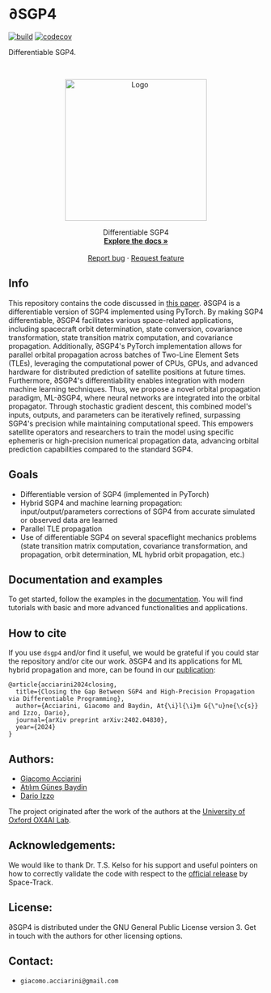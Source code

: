 # $\partial\textrm{SGP4}$
[![build](https://github.com/esa/dSGP4/actions/workflows/build.yml/badge.svg)](https://github.com/esa/dSGP4/actions/workflows/build.yml)
[![codecov](https://codecov.io/gh/esa/dSGP4/graph/badge.svg?token=K3py7YT8UR)](https://codecov.io/gh/esa/dSGP4)

Differentiable SGP4.
<!-- PROJECT LOGO -->
<br />
<p align="center">
  <a href="https://github.com/esa/dSGP4">
    <img src="doc/_static/logo_dsgp4.png" alt="Logo" width="280">
  </a>
  <p align="center">
    Differentiable SGP4
    <br />
    <a href="https://esa.github.io/dSGP4"><strong>Explore the docs »</strong></a>
    <br />
    <br />
    <a href="https://github.com/esa/dSGP4/issues/new/choose">Report bug</a>
    ·
    <a href="https://github.com/esa/dSGP4/issues/new/choose">Request feature</a>
  </p>
</p>

## Info

This repository contains the code discussed in [this paper](https://arxiv.org/abs/2402.04830). $\partial \textrm{SGP4}$ is a differentiable version of SGP4 implemented using PyTorch. By making SGP4 differentiable, $\partial \textrm{SGP4}$ facilitates various space-related applications, including spacecraft orbit determination, state conversion, covariance transformation, state transition matrix computation, and covariance propagation. Additionally, $\partial \textrm{SGP4}$'s PyTorch implementation allows for parallel orbital propagation across batches of Two-Line Element Sets (TLEs), leveraging the computational power of CPUs, GPUs, and advanced hardware for distributed prediction of satellite positions at future times. Furthermore, $\partial \textrm{SGP4}$'s differentiability enables integration with modern machine learning techniques. Thus, we propose a novel orbital propagation paradigm, ML-$\partial \textrm{SGP4}$, where neural networks are integrated into the orbital propagator. Through stochastic gradient descent, this combined model's inputs, outputs, and parameters can be iteratively refined, surpassing SGP4's precision while maintaining computational speed. This empowers satellite operators and researchers to train the model using specific ephemeris or high-precision numerical propagation data, advancing orbital prediction capabilities compared to the standard SGP4.

## Goals

* Differentiable version of SGP4 (implemented in PyTorch)
* Hybrid SGP4 and machine learning propagation: input/output/parameters corrections of SGP4 from accurate simulated or observed data are learned
* Parallel TLE propagation
* Use of differentiable SGP4 on several spaceflight mechanics problems (state transition matrix computation, covariance transformation, and propagation, orbit determination, ML hybrid orbit propagation, etc.)

## Documentation and examples

To get started, follow the examples in the [documentation](https://esa.github.io/dSGP4/). You will find tutorials with basic and more advanced functionalities and applications. 

## How to cite

If you use `dsgp4` and/or find it useful, we would be grateful if you could star the repository and/or cite our work.
$\partial \textrm{SGP4}$ and its applications for ML hybrid propagation and more, can be found in our [publication](https://arxiv.org/abs/2402.04830):

```
@article{acciarini2024closing,
  title={Closing the Gap Between SGP4 and High-Precision Propagation via Differentiable Programming},
  author={Acciarini, Giacomo and Baydin, At{\i}l{\i}m G{\"u}ne{\c{s}} and Izzo, Dario},
  journal={arXiv preprint arXiv:2402.04830},
  year={2024}
}
```

## Authors:
* [Giacomo Acciarini](https://www.esa.int/gsp/ACT/team/giacomo_acciarini/)
* [Atılım Güneş Baydin](http://gbaydin.github.io/)
* [Dario Izzo](https://www.esa.int/gsp/ACT/team/dario_izzo/)

The project originated after the work of the authors at the [University of Oxford OX4AI Lab](https://oxai4science.github.io/).

## Acknowledgements:

We would like to thank Dr. T.S. Kelso for his support and useful pointers on how to correctly validate the code with respect to the [official release](https://www.space-track.org/documentation#/sgp4) by Space-Track.

## License:

$\partial\textrm{SGP4}$ is distributed under the GNU General Public License version 3. Get in touch with the authors for other licensing options.

## Contact:
* `giacomo.acciarini@gmail.com`
